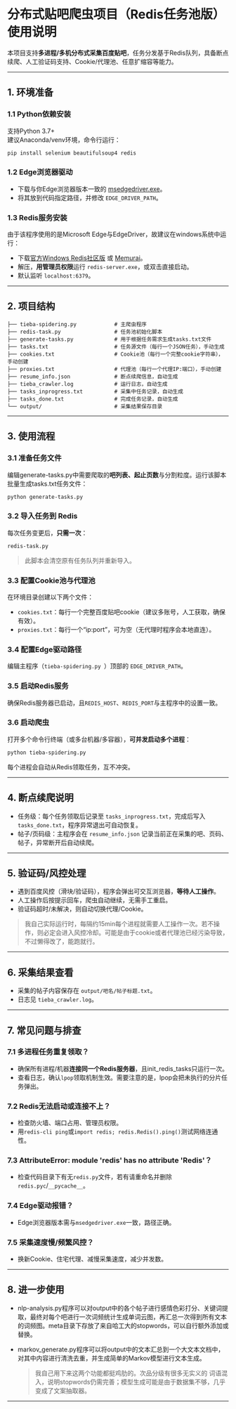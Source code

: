 # 分布式贴吧爬虫项目（Redis任务池版）使用说明

本项目支持**多进程/多机分布式采集百度贴吧**，任务分发基于Redis队列，具备断点续爬、人工验证码支持、Cookie/代理池、任意扩缩容等能力。

---

## 1. 环境准备

### 1.1 Python依赖安装

支持Python 3.7+  
建议Anaconda/venv环境，命令行运行：

```bash
pip install selenium beautifulsoup4 redis
```

### 1.2 Edge浏览器驱动

- 下载与你Edge浏览器版本一致的 [msedgedriver.exe](https://developer.microsoft.com/en-us/microsoft-edge/tools/webdriver/)。
- 将其放到代码指定路径，并修改 `EDGE_DRIVER_PATH`。

### 1.3 Redis服务安装

由于该程序使用的是Microsoft Edge与EdgeDriver，故建议在windows系统中运行：

- 下载[官方Windows Redis社区版](https://github.com/microsoftarchive/redis/releases) 或 [Memurai](https://www.memurai.com/)。
- 解压，**用管理员权限**运行 `redis-server.exe`，或双击直接启动。
- 默认监听 `localhost:6379`。

---

## 2. 项目结构

```
├── tieba-spidering.py            # 主爬虫程序 
├── redis-task.py                 # 任务池初始化脚本  
├── generate-tasks.py             # 用于根据任务需求生成tasks.txt文件  
├── tasks.txt                     # 任务源文件（每行一个JSON任务），手动生成  
├── cookies.txt                   # Cookie池（每行一个完整cookie字符串），手动创建  
├── proxies.txt                   # 代理池（每行一个代理IP:端口），手动创建  
├── resume_info.json              # 断点续爬信息，自动生成  
├── tieba_crawler.log             # 运行日志，自动生成  
├── tasks_inprogress.txt          # 采集中任务记录，自动生成  
├── tasks_done.txt                # 完成任务记录，自动生成  
└── output/                       # 采集结果保存目录
```

---

## 3. 使用流程

### 3.1 准备任务文件

编辑generate-tasks.py中需要爬取的**吧列表、起止页数**与分割粒度。运行该脚本批量生成tasks.txt任务文件：

```bash
python generate-tasks.py
```

### 3.2 导入任务到 Redis

每次任务变更后，**只需一次**：

```bash
redis-task.py 
```

> 此脚本会清空原有任务队列并重新导入。

### 3.3 配置Cookie池与代理池

在环境目录创建以下两个文件：

- `cookies.txt`：每行一个完整百度贴吧cookie（建议多账号，人工获取，确保有效）。
- `proxies.txt`：每行一个“ip:port”，可为空（无代理时程序会本地直连）。

### 3.4 配置Edge驱动路径

编辑主程序（`tieba-spidering.py `）顶部的 `EDGE_DRIVER_PATH`。

### 3.5 启动Redis服务

确保Redis服务器已启动，且`REDIS_HOST`、`REDIS_PORT`与主程序中的设置一致。

### 3.6 启动爬虫

打开多个命令行终端（或多台机器/多容器），**可并发启动多个进程**：

```bash
python tieba-spidering.py
```

每个进程会自动从Redis领取任务，互不冲突。

---

## 4. 断点续爬说明

- 任务级：每个任务领取后记录至 `tasks_inprogress.txt`，完成后写入 `tasks_done.txt`，程序异常退出可自动恢复。
- 帖子/页码级：主程序会在 `resume_info.json` 记录当前正在采集的吧、页码、帖子，异常断开后自动续爬。

---

## 5. 验证码/风控处理

- 遇到百度风控（滑块/验证码），程序会弹出可交互浏览器，**等待人工操作**。
- 人工操作后按提示回车，爬虫自动继续，无需手工重启。
- 验证码超时/未解决，则自动切换代理/Cookie。

> 我自己实际运行时，每隔约15min每个进程就需要人工操作一次。若不操作，则必定会进入风控冷却。可能是由于cookie或者代理池已经污染导致，不过懒得改了，能跑就行。

---

## 6. 采集结果查看

- 采集的帖子内容保存在 `output/吧名/帖子标题.txt`。
- 日志见 `tieba_crawler.log`。

---

## 7. 常见问题与排查

### 7.1 多进程任务重复领取？

- 确保所有进程/机器**连接同一个Redis服务器**，且init_redis_tasks只运行一次。
- 查看日志，确认`lpop`领取机制生效。需要注意的是，lpop会把未执行的分片任务弹出。

### 7.2 Redis无法启动或连接不上？

- 检查防火墙、端口占用、管理员权限。
- 用`redis-cli ping`或`import redis; redis.Redis().ping()`测试网络连通性。

### 7.3 AttributeError: module 'redis' has no attribute 'Redis'？

- 检查代码目录下有无`redis.py`文件，若有请重命名并删除`redis.pyc`/`__pycache__`。

### 7.4 Edge驱动报错？

- Edge浏览器版本需与`msedgedriver.exe`一致，路径正确。

### 7.5 采集速度慢/频繁风控？

- 换新Cookie、住宅代理、减慢采集速度，减少并发数。

---

## 8. 进一步使用

- nlp-analysis.py程序可以对output中的各个帖子进行感情色彩打分、关键词提取，最终对每个吧进行一次词频统计生成单词云图，再汇总一次得到所有文本的词频图。meta目录下存放了来自哈工大的stopwords，可以自行额外添加或替换。
- markov_generate.py程序可以将output中的文本汇总到一个大文本文档中，对其中内容进行清洗去重，并生成简单的Markov模型进行文本生成。

  > 我自己用下来这两个功能都挺鸡肋的。次品分级有很多无实义的 词语混入，说明stopwords仍需完善；模型生成可能是由于数据集不够，几乎变成了文案抽取器。

---
